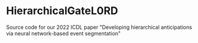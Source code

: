 # HierarchicalGateL0RD
Source code for our 2022 ICDL paper "Developing hierarchical anticipations via neural network-based event segmentation"
